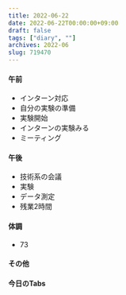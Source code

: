 ```yaml
---
title: 2022-06-22
date: 2022-06-22T00:00:00+09:00
draft: false
tags: ["diary", ""]
archives: 2022-06
slug: 719470
---
```

#### 午前
- インターン対応
- 自分の実験の準備
- 実験開始
- インターンの実験みる
- ミーティング
#### 午後
- 技術系の会議
- 実験
- データ測定
- 残業2時間
#### 体調
- 73
#### その他
#### 今日のTabs